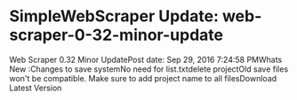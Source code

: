 # SimpleWebScraper Update: web-scraper-0-32-minor-update

Web Scraper 0.32 Minor UpdatePost date: Sep 29, 2016 7:24:58 PMWhats New :Changes to save systemNo need for list.txtdelete projectOld save files won't be compatible. Make sure to add project name to all filesDownload Latest Version